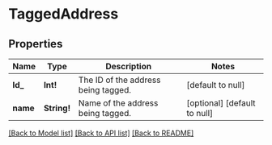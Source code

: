 # TaggedAddress

## Properties
Name | Type | Description | Notes
------------ | ------------- | ------------- | -------------
**Id_** | **Int!** | The ID of the address being tagged. | [default to null]
**name** | **String!** | Name of the address being tagged. | [optional] [default to null]

[[Back to Model list]](../README.md#documentation-for-models) [[Back to API list]](../README.md#documentation-for-api-endpoints) [[Back to README]](../README.md)


